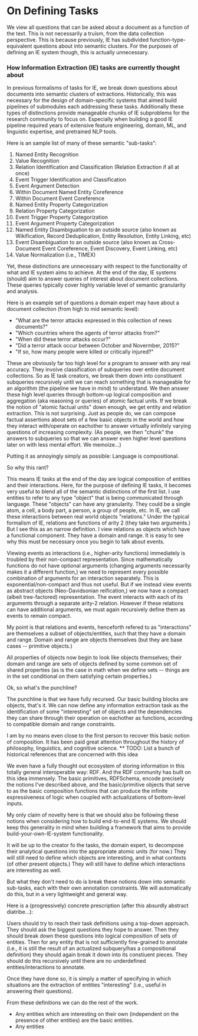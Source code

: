 # On Defining Tasks

We view all questions that can be asked about a document as a function of the text. This is not necessarily a truism, from the data collection perspective. 
This is because previously, IE has subdivided function-type-equivalent questions about into semantic clusters. For the purposes of defining an IE system though, this is actually unnecessary.

### How Information Extraction (IE) tasks are currently thought about

In previous formalisms of tasks for IE, we break down questions about documents into semantic clusters of extractions. 
Historically, this was necessary for the design of domain-specific systems that aimed build pipelines of submodules each addressing these tasks.
Additionally these types of distinctions provide manageable chunks of IE subproblems for the research community to focus on. 
Especially when building a good IE pipeline required years of extensive feature engineering, domain, ML, and linguistic expertise, and pretrained NLP tools.

Here is an sample list of many of these semantic "sub-tasks":

1. Named Entity Recognition
2. Value Recognition
3. Relation Identification and Classification (Relation Extraction if all at once)
4. Event Trigger Identification and Classification
5. Event Argument Detection
6. Within Document Named Entity Coreference
7. Within Document Event Coreference
8. Named Entity Property Categorization
9. Relation Property Categorization
10. Event Trigger Property Categorization
11. Event Argument Property Categorization
12. Named Entity Disambiguation to an outside source (also known as Wikification, Record Deduplication, Entity Resolution, Entity Linking, etc)
13. Event Disambiguation to an outside source (also known as Cross-Document Event Coreference, Event Discovery, Event Linking, etc)
14. Value Normalization (i.e., TIMEX)

Yet, these distinctions are unnecessary with respect to the functionality of what and IE system aims to achieve. 
At the end of the day, IE systems (should) aim to answer queries of interest about document collections.
These queries typically cover highly variable level of semantic granularity and analysis.

Here is an example set of questions a domain expert may have about a document collection (from high to mid semantic level): 

* "What are the terror attacks expressed in this collection of news documents?"
* "Which countries where the agents of terror attacks from?"
* "When did these terror attacks occur?"
* "Did a terror attack occur between October and Novermber, 2015?"
* "If so, how many people were killed or critically injured?"

These are obviously far too high level for a program to answer with any real accuracy. 
They involve classification of subqueries over entire document collections.
So as IE task creators, we break them down into constituent subqueries recursively until we can reach something that is manageable for an algorithm (the pipeline we have in mind) to understand. 
We then answer these high level queries through bottom-up logical composition and aggregation (aka reasoning or queries) of atomic factual units.
If we break the notion of "atomic factual units" down enough, we get entity and relation extraction.
This is not surprising. Just as people do, we can compose factual assertions about sets of a few basic objects in the world 
and how they interact with/operate on eachother to answer virtually infinitely varying questions of increasing complexity.
(As people, we then "chunk" the answers to subqueries so that we can answer even higher level questions later on with less mental effort. We memoize...)

Putting it as annoyingly simply as possible: Language is compositional.

So why this rant?

This means IE tasks at the end of the day are logical composition of entities and their interactions. 
Here, for the purpose of defining IE tasks, it becomes very useful to blend all of the semantic distinctions of the first list.
I use entities to refer to any type "object" that is being communicated through language. These "objects" can have any granularity. 
They could be a single atom, a cell, a body part, a person, a group of people, etc.
In IE, we call these interactions between real world objects "relations." 
Under the typical formalism of IE, relations are functions of arity 2 (they take two arguments.)
But I see this as an narrow definition.
I view relations as objects which have a functional component. They have a domain and range.
It is easy to see why this must be necessary once you begin to talk about events.

Viewing events as interactions (i.e., higher-arity functions) immediately is troubled by their non-compact representation.
Since mathematically functions do not have optional arguments (changing arguments necessarily makes it a different function,)
we need to represent every possible combination of arguments for an interaction separately. This is exponential/non-compact and thus not useful.
But if we instead view events as abstract objects (Neo-Davidsonian reification,) we now have a compact (albeit tree-factored) representation. 
The event interacts with each of its arguments through a separate arity-2 relation.
However if these relations can have additional arguments, we must again recursively define them as events to remain compact.

My point is that relations and events, henceforth refered to as "interactions" are themselves a subset of objects/entities, such that they have a domain and range. Domain and range are objects themselves (but they are base cases -- primitive objects.)

All properties of objects now begin to look like objects themselves; their domain and range are sets of objects defined by some common set of shared properties (as is the case in math when we define sets -- things are in the set conditional on them satisfying certain properties.)

Ok, so what's the punchline?

The punchline is that we have fully recursed. Our basic building blocks are objects, that's it. We can now define any information extraction task as the identification of some "interesting" set of objects and the dependencies they can share through their operation on eachother as functions, according to compatible domain and range constraints. 

I am by no means even close to the first person to recover this basic notion of composition. It has been paid great attention throughout the history of philosophy, linguistics, and cognitive science.
** TODO: List a bunch of historical references that are concerned with this idea

We even have a fully thought out ecosystem of storing information in this totally general interoperable way: RDF.
And the RDF community has built on this idea immensely. The basic primitives, RDFSchema, encode precisely the notions I've described above, and the basic/primitive objects that serve to as the basic composition functions that can produce the infinite expressiveness of logic when coupled with actualizations of bottom-level inputs.

My only claim of novelty here is that we should also be following these notions when considering how to build end-to-end IE systems. We should keep this generality in mind when building a framework that aims to provide build-your-own-IE-system functionality.

It will be up to the creator fo the tasks, the domain expert, to decompose their analytical questions into the appropriate atomic units (for now.) They will still need to define which objects are interesting, and in what contexts (of other present objects.) They will still have to define which interactions are interesting as well.  

But what they don't need to do is break these notions down into semantic sub-tasks, each with their own annotation constraints. We will automatically do this, but in a very lightweight and general way.

Here is a (progressively) concrete prescription (after this absurdly abstract diatribe...):

Users should try to reach their task definitions using a top-down approach. They should ask the biggest questions they hope to answer. Then they should break down these questions into logical composition of sets of entities. Then for any entity that is not sufficiently fine-grained to annotate (i.e., it is still the result of an actualized subquery/has a compositional definition) they should again break it down into its constiuent pieces.  They should do this recursively until there are no underdefined entities/interactions to annotate.

Once they have done so, it is simply a matter of specifying in which situations are the extraction of entities "interesting" (i.e., useful in answering their questions).

From these definitions we can do the rest of the work.

* Any entities which are interesting on their own (independent on the presence of other entities) are the basic entities.
* Any entities 




